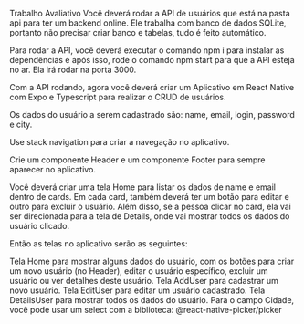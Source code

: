 Trabalho Avaliativo
Você deverá rodar a API de usuários que está na pasta api para ter um backend online. Ele trabalha com banco de dados SQLite, portanto não precisar criar banco e tabelas, tudo é feito automático.

Para rodar a API, você deverá executar o comando npm i para instalar as dependências e após isso, rode o comando npm start para que a API esteja no ar. Ela irá rodar na porta 3000.

Com a API rodando, agora você deverá criar um Aplicativo em React Native com Expo e Typescript para realizar o CRUD de usuários.

Os dados do usuário a serem cadastrado são: name, email, login, password e city.

Use stack navigation para criar a navegação no aplicativo.

Crie um componente Header e um componente Footer para sempre aparecer no aplicativo.

Você deverá criar uma tela Home para listar os dados de name e email dentro de cards. Em cada card, também deverá ter um botão para editar e outro para excluir o usuário. Além disso, se a pessoa clicar no card, ela vai ser direcionada para a tela de Details, onde vai mostrar todos os dados do usuário clicado.

Então as telas no aplicativo serão as seguintes:

Tela Home para mostrar alguns dados do usuário, com os botões para criar um novo usuário (no Header), editar o usuário específico, excluir um usuário ou ver detalhes deste usuário.
Tela AddUser para cadastrar um novo usuário.
Tela EditUser para editar um usuário cadastrado.
Tela DetailsUser para mostrar todos os dados do usuário.
Para o campo Cidade, você pode usar um select com a biblioteca: @react-native-picker/picker
